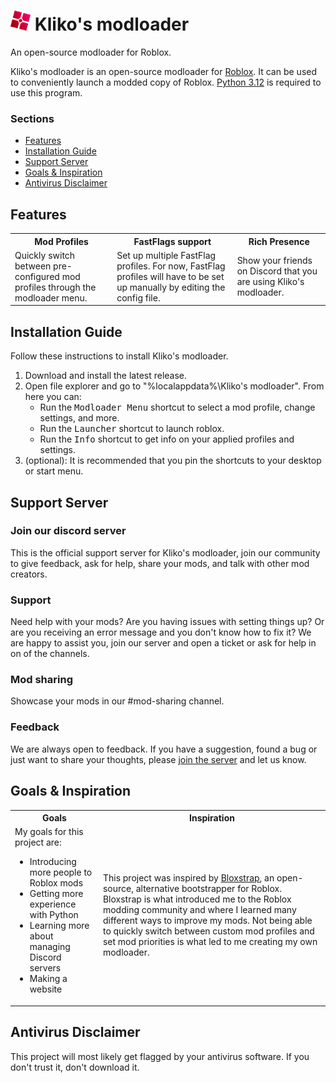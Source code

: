 <h1>
    <img src="GitHub Files/Images/logo.png" height="32" alt="logo"/>
    Kliko's modloader
</h1>

<!-- [![Downloads](https://img.shields.io/github/downloads/thekliko/klikos-modloader/latest/total?color=981bfe)](https://github.com/thekliko/klikos-modloader/releases) -->

An open-source modloader for Roblox.

Kliko's modloader is an open-source modloader for <a href="https://www.roblox.com">Roblox</a>. It can be used to conveniently launch a modded copy of Roblox. <a href="https://www.python.org">Python 3.12</a> is required to use this program.



<h3>Sections</h3>
<ul>
    <li>
        <a href="#features">Features</a>
    </li>
    <li>
        <a href="#installation-guide">Installation Guide</a>
    </li>
    <li>
        <a href="#support-server">Support Server</a>
    </li>
    <li>
        <a href="#goals-@26-inspiration">Goals & Inspiration</a>
    </li>
    <li>
        <a href="#antivirus-disclaimer">Antivirus Disclaimer</a>
    </li>
</ul>



<h2>Features</h2>

<table>
    <tr>
        <th>
            Mod Profiles
        </th>
        <th>
            FastFlags support
        </th>
        <th>
            Rich Presence
        </th>
    </tr>
    <tr>
        <td>
            Quickly switch between pre-configured mod profiles through the modloader menu.
        </td>
        <td>
            Set up multiple FastFlag profiles. For now, FastFlag profiles will have to be set up manually by editing the config file.
        </td>
        <td>
            Show your friends on Discord that you are using Kliko's modloader.
        </td>
    </tr>
</table>



<h2>Installation Guide</h2>

Follow these instructions to install Kliko's modloader.

<ol>
    <li>
        Download and install the latest release.
    </li>
    <li>
        Open file explorer and go to "%localappdata%\Kliko's modloader". From here you can:
        <ul>
            <li>
                Run the <kbd>Modloader Menu</kbd> shortcut to select a mod profile, change settings, and more.
            </li>
            <li>
                Run the <kbd>Launcher</kbd> shortcut to launch roblox.
            </li>
            <li>
                Run the <kbd>Info</kbd> shortcut to get info on your applied profiles and settings.
            </li>
        </ul>
    </li>
    <li>
        (optional):
        It is recommended that you pin the shortcuts to your desktop or start menu.
    </li>
</ol>



<h2>Support Server</h2>

<h3>Join our discord server</h3>

This is the official support server for Kliko's modloader, join our community to give feedback, ask for help, share your mods, and talk with other mod creators.

<h3>Support</h3>

Need help with your mods? Are you having issues with setting things up? Or are you receiving an error message and you don't know how to fix it? We are happy to assist you, join our server and open a ticket or ask for help in on of the channels.

<h3>Mod sharing</h3>

Showcase your mods in our #mod-sharing channel.

<h3>Feedback</h3>

We are always open to feedback. If you have a suggestion, found a bug or just want to share your thoughts, please <a href='https://discord.gg/nEjUwdSP9P'>join the server</a> and let us know.



<h2>Goals & Inspiration</h2>

<table>
    <tr>
        <th>
            Goals
        </th>
        <th>
            Inspiration
        </th>
    </tr>
    <tr>
        <td>
            My goals for this project are:
            <ul>
                <li>
                    Introducing more people to Roblox mods
                </li>
                <li>
                    Getting more experience with Python
                </li>
                <li>
                    Learning more about managing Discord servers
                </li>
                <li>
                    Making a website
                </li>
            </ul>
        </td>
        <td>
            This project was inspired by <a href='https://github.com/pizzaboxer/bloxstrap'>Bloxstrap</a>, an open-source, alternative bootstrapper for Roblox. Bloxstrap is what introduced me to the Roblox modding community and where I learned many different ways to improve my mods. Not being able to quickly switch between custom mod profiles and set mod priorities is what led to me creating my own modloader.
        </td>
    </tr>
</table>



<h2>Antivirus Disclaimer</h2>
This project will most likely get flagged by your antivirus software. If you don't trust it, don't download it.